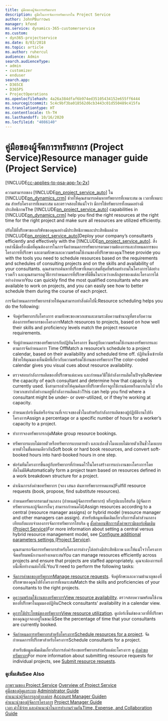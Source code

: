 ```yaml
---
title: คู่มือของผู้จัดการทรัพยากร
description: คู่มือในการจัดการทรัพยากรใน Project Service
author: JohnPBurrows
manager: kfend
ms.service: dynamics-365-customerservice
ms.custom:
- dyn365-projectservice
ms.date: 8/03/2018
ms.topic: article
ms.author: ruhercul
audience: Admin
search.audienceType:
- admin
- customizer
- enduser
search.app:
- D365CE
- D365PS
- ProjectOperations
ms.openlocfilehash: 4a26a384dfaf6b974ed35105434152e655ff6444
ms.sourcegitcommit: 5c4c9bf3ba018562d6cb3443c01d550489c415fa
ms.translationtype: HT
ms.contentlocale: th-TH
ms.lasthandoff: 10/16/2020
ms.locfileid: "4086140"
---
```

# <a name="resource-manager-guide-project-service"></a><span data-ttu-id="a844b-103">คู่มือของผู้จัดการทรัพยากร (Project Service)</span><span class="sxs-lookup"><span data-stu-id="a844b-103">Resource manager guide (Project Service)</span></span>

[!INCLUDE[cc-applies-to-psa-app-1x-2x](../includes/cc-applies-to-psa-app-1x-2x.md)]

<span data-ttu-id="a844b-104">ความสามารถของ [!INCLUDE[pn_project_service_auto](../includes/pn-project-service-auto.md)] ใน [!INCLUDE[pn_dynamics_crm](../includes/pn-dynamics-crm.md)] ช่วยให้คุณสามารถค้นหาทรัพยากรที่เหมาะสม ณ เวลาที่เหมาะสม สำหรับโครงการที่เหมาะสม และตรวจสอบให้แน่ใจว่า มีการใช้ทรัพยากรทั้งหมดอย่างมีประสิทธิภาพ</span><span class="sxs-lookup"><span data-stu-id="a844b-104">The [!INCLUDE[pn_project_service_auto](../includes/pn-project-service-auto.md)] capabilities in [!INCLUDE[pn_dynamics_crm](../includes/pn-dynamics-crm.md)] help you find the right resources at the right time for the right project and make sure all resources are utilized efficiently.</span></span>  
  
 <span data-ttu-id="a844b-105">ปรับใช้ที่ปรึกษาของบริษัทของคุณอย่างมีประสิทธิภาพและประสิทธิผลด้วย [!INCLUDE[pn_project_service_auto](../includes/pn-project-service-auto.md)]</span><span class="sxs-lookup"><span data-stu-id="a844b-105">Deploy your company’s consultants efficiently and effectively with the [!INCLUDE[pn_project_service_auto](../includes/pn-project-service-auto.md)].</span></span> <span data-ttu-id="a844b-106">สิ่งเหล่านี้มีเครื่องมือที่คุณต้องการในการจัดกำหนดการทรัพยากรตามความต้องการและกำหนดการของโครงการที่ปรึกษา และตามทักษะและความพร้อมใช้งานของที่ปรึกษาของคุณ</span><span class="sxs-lookup"><span data-stu-id="a844b-106">These provide you with the tools you need to schedule resources based on the requirements and schedules of consulting projects and on the skills and availability of your consultants.</span></span> <span data-ttu-id="a844b-107">คุณสามารถค้นหาที่ปรึกษาที่เหมาะสมที่สุดที่พร้อมทำงานในโครงการได้อย่างรวดเร็ว และคุณสามารถดูวิธีการกำหนดการที่ปรึกษาที่ดีขึ้นในระหว่างหลักสูตรของแต่ละโครงการได้อย่างง่ายดาย</span><span class="sxs-lookup"><span data-stu-id="a844b-107">You can quickly find the most qualified consultants who are available to work on projects, and you can easily see how to better schedule them during the course of each project.</span></span>  
  
 <span data-ttu-id="a844b-108">การจัดกำหนดการทรัพยากรช่วยให้คุณสามารถทำสิ่งต่อไปนี้:</span><span class="sxs-lookup"><span data-stu-id="a844b-108">Resource scheduling helps you do the following:</span></span>  
  
- <span data-ttu-id="a844b-109">จับคู่ทรัพยากรกับโครงการ ตามทักษะของพวกเขาและตามระดับความชำนาญที่ตรงกับความต้องการทรัพยากรของโครงการ</span><span class="sxs-lookup"><span data-stu-id="a844b-109">Match resources to projects, based on how well their skills and proficiency levels match the project resource requirements.</span></span>  
  
- <span data-ttu-id="a844b-110">จับคู่กำหนดการของทรัพยากรกับปฏิทินโครงการ ขึ้นอยู่กับความพร้อมใช้งานของทรัพยากรและตามการจัดกำหนดการ Time Off</span><span class="sxs-lookup"><span data-stu-id="a844b-110">Match a resource’s schedule to a project calendar, based on their availability and scheduled time off.</span></span> <span data-ttu-id="a844b-111">ปฏิทินซึ่งเข้ารหัสสีช่วยให้คุณมองเห็นนัยที่เกี่ยวกับความพร้อมใช้งานของทรัพยากร</span><span class="sxs-lookup"><span data-stu-id="a844b-111">The color-coded calendar gives you visual cues about resource availability.</span></span>  
  
- <span data-ttu-id="a844b-112">ตรวจสอบกำลังการผลิตของที่ปรึกษาแต่ละคน และกำหนดวิธีใช้กำลังการผลิตในปัจจุบัน</span><span class="sxs-lookup"><span data-stu-id="a844b-112">Review the capacity of each consultant and determine how that capacity is currently used.</span></span> <span data-ttu-id="a844b-113">ซึ่งสามารถช่วยให้คุณค้นหาที่ปรึกษาที่อาจถูกใช้งานน้อยหรือมากเกินไป หรือว่าพวกเขากำลังทำงานอยู่ที่กำลังการผลิตแล้ว</span><span class="sxs-lookup"><span data-stu-id="a844b-113">This can help you find where a consultant might be under- or over-utilized, or if they’re working at capacity.</span></span>  
  
- <span data-ttu-id="a844b-114">กำหนดเปอร์เซ็นต์หรือจำนวนที่เจาะจงของชั่วโมงสำหรับกำลังการผลิตของผู้ปฏิบัติงานไปยังโครงการ</span><span class="sxs-lookup"><span data-stu-id="a844b-114">Assign a percentage or a specific number of hours for a worker’s capacity to a project.</span></span>  
  
- <span data-ttu-id="a844b-115">ทำการจองทรัพยากรกลุ่ม</span><span class="sxs-lookup"><span data-stu-id="a844b-115">Make group resource bookings.</span></span>  
  
- <span data-ttu-id="a844b-116">ทรัพยากรแบบไม่ตายตัวหรือทรัพยากรแบบตายตัว และแปลงชั่วโมงแบบไม่ตายตัวเป็นชั่วโมงแบบตายตัวในขั้นตอนเดียวกัน</span><span class="sxs-lookup"><span data-stu-id="a844b-116">Soft book or hard book resources, and convert soft-booked hours into hard-booked hours in one step.</span></span>  
  
- <span data-ttu-id="a844b-117">ฟอร์มทีมโครงการขึ้นอยู่กับทรัพยากรที่กำหนดไว้ในโครงสร้างการแบ่งงานของโครงการโดยอัตโนมัติ</span><span class="sxs-lookup"><span data-stu-id="a844b-117">Automatically form a project team based on resources defined in a work breakdown structure for a project.</span></span>  
  
- <span data-ttu-id="a844b-118">ดำเนินการส่งคำขอทรัพยากร (จอง เสนอ ค้นหาทรัพยากรทดแทน)</span><span class="sxs-lookup"><span data-stu-id="a844b-118">Fulfill resource requests (book, propose, find substitute resources).</span></span>  
  
- <span data-ttu-id="a844b-119">กำหนดทรัพยากรตามส่วนกลาง (กำหนดผู้จัดการทรัพยากร) หรือรูปแบบไฮบริด (ผู้จัดการทรัพยากรและผู้จัดการอื่นๆ สามารถกำหนดได้)</span><span class="sxs-lookup"><span data-stu-id="a844b-119">Assign resources according to a central (resource manager assigns) or hybrid model (resource manager and other managers can assign).</span></span> <span data-ttu-id="a844b-120">สำหรับข้อมูลเพิ่มเติมเกี่ยวกับการตั้งค่าส่วนกลางเทียบกับแบบจำลองการจัดการทรัพยากรไฮบริด ดู [ตั้งค่าคอนฟิกการตั้งค่าพารามิเตอร์เพิ่มเติม (Project Service)](../psa/configure-additional-parameters-settings.md)</span><span class="sxs-lookup"><span data-stu-id="a844b-120">For more information about setting a central versus hybrid resource management model, see [Configure additional parameters settings (Project Service)](../psa/configure-additional-parameters-settings.md).</span></span>  
  
  <span data-ttu-id="a844b-121">คุณสามารถจัดการทรัพยากรสำหรับโครงการต่างๆได้อย่างมีประสิทธิภาพ และให้แน่ใจว่าโครงการจัดเตรียมพนักงานอย่างเหมาะสม</span><span class="sxs-lookup"><span data-stu-id="a844b-121">You can manage resources efficiently across projects and ensure that projects are staffed appropriately.</span></span> <span data-ttu-id="a844b-122">คุณจะต้องการแท็บนี้เพื่อทำงานต่อไปนี้:</span><span class="sxs-lookup"><span data-stu-id="a844b-122">You’ll need to perform the following tasks:</span></span>  
  
- <span data-ttu-id="a844b-123">[จัดการคำขอของทรัพยากร](../psa/manage-resource-requests.md)</span><span class="sxs-lookup"><span data-stu-id="a844b-123">[Manage resource requests](../psa/manage-resource-requests.md).</span></span> <span data-ttu-id="a844b-124">จับคู่ทักษะและความชำนาญของที่ปรึกษาของคุณไปยังโครงการที่เหมาะสม</span><span class="sxs-lookup"><span data-stu-id="a844b-124">Match the skills and proficiencies of your consultants to the right projects.</span></span>  
  
- <span data-ttu-id="a844b-125">[ดูความพร้อมใช้งานของทรัพยากร](../psa/view-resource-availability.md)</span><span class="sxs-lookup"><span data-stu-id="a844b-125">[View resource availability](../psa/view-resource-availability.md).</span></span> <span data-ttu-id="a844b-126">ตรวจสอบความพร้อมใช้งานของที่ปรึกษาในมุมมองปฏิทิน</span><span class="sxs-lookup"><span data-stu-id="a844b-126">Check consultants’ availability in a calendar view.</span></span>  
  
- <span data-ttu-id="a844b-127">[ดูการใช้ประโยชน์ของทรัพยากร](../psa/view-resource-utilization.md)</span><span class="sxs-lookup"><span data-stu-id="a844b-127">[View resource utilization](../psa/view-resource-utilization.md).</span></span> <span data-ttu-id="a844b-128">ดูเปอร์เซ็นต์ของเวลาที่ที่ปรึกษาของคุณถูกจองอยู่ในขณะนี้</span><span class="sxs-lookup"><span data-stu-id="a844b-128">See the percentage of time that your consultants are currently booked.</span></span>  
  
- <span data-ttu-id="a844b-129">[จัดกำหนดการทรัพยากรสำหรับโครงการ](../psa/schedule-resources-project.md)</span><span class="sxs-lookup"><span data-stu-id="a844b-129">[Schedule resources for a project](../psa/schedule-resources-project.md).</span></span> <span data-ttu-id="a844b-130">จัดกำหนดการที่ปรึกษาสำหรับโครงการ</span><span class="sxs-lookup"><span data-stu-id="a844b-130">Schedule consultants for a project.</span></span>  
  
  <span data-ttu-id="a844b-131">สำหรับข้อมูลเพิ่มเติมเกี่ยวกับการส่งคำร้องขอทรัพยากรสำหรับแต่ละโครงการ ดู [ส่งคำขอทรัพยากร](../psa/submit-resource-requests.md)</span><span class="sxs-lookup"><span data-stu-id="a844b-131">For more information about submitting resource requests for individual projects, see [Submit resource requests](../psa/submit-resource-requests.md).</span></span>  
  
### <a name="see-also"></a><span data-ttu-id="a844b-132">ดูเพิ่มเติม</span><span class="sxs-lookup"><span data-stu-id="a844b-132">See Also</span></span>  
 <span data-ttu-id="a844b-133">[ภาพรวมของ Project Service](../psa/overview.md) </span><span class="sxs-lookup"><span data-stu-id="a844b-133">[Overview of Project Service](../psa/overview.md) </span></span>  
 <span data-ttu-id="a844b-134">[คู่มือของผู้ดูแลระบบ](../psa/admin-guide.md) </span><span class="sxs-lookup"><span data-stu-id="a844b-134">[Administrator Guide](../psa/admin-guide.md) </span></span>  
 <span data-ttu-id="a844b-135">[คำแนะนำผู้จัดการลูกค้าองค์กร](../psa/account-manager-guide.md) </span><span class="sxs-lookup"><span data-stu-id="a844b-135">[Account Manager Guiden](../psa/account-manager-guide.md) </span></span>  
 <span data-ttu-id="a844b-136">[คำแนะนำของผู้จัดการโครงการ](../psa/project-manager-guide.md) </span><span class="sxs-lookup"><span data-stu-id="a844b-136">[Project Manager Guide](../psa/project-manager-guide.md) </span></span>  
 [<span data-ttu-id="a844b-137">เวลา ค่าใช้จ่าย และคำแนะนำในการทำงานร่วมกัน</span><span class="sxs-lookup"><span data-stu-id="a844b-137">Time, Expense, and Collaboration Guide</span></span>](../psa/time-expense-collaboration-guide.md)
